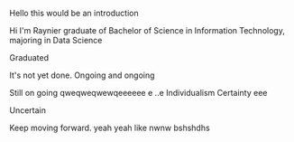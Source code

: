 Hello this would be an introduction

Hi I'm Raynier graduate of Bachelor of Science in Information Technology, majoring in Data Science

Graduated 

It's not yet done. 
Ongoing and ongoing

Still on going
qweqweqwewqeeeeee e
..e
Individualism
Certainty eee

Uncertain 

Keep moving forward.
yeah
yeah
like
nwnw
bshshdhs

